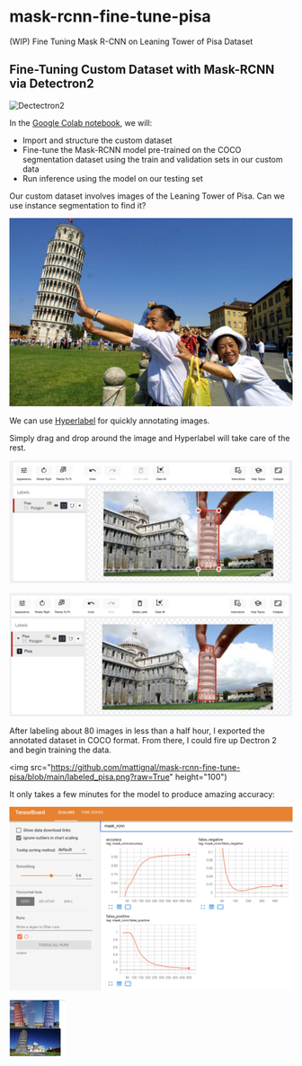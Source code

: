 # mask-rcnn-fine-tune-pisa
(WIP) Fine Tuning Mask R-CNN on Leaning Tower of Pisa Dataset

## Fine-Tuning Custom Dataset with Mask-RCNN via Detectron2

![Dectectron2](https://dl.fbaipublicfiles.com/detectron2/Detectron2-Logo-Horz.png?raw=True)

In the [Google Colab notebook](https://colab.research.google.com/github/mattignal/mask-rcnn-fine-tune-pisa/blob/main/fine_tune_pisa.ipynb), we will:

* Import and structure the custom dataset
* Fine-tune the Mask-RCNN model pre-trained on the COCO segmentation dataset using the train and validation sets in our custom data
* Run inference using the model on our testing set

Our custom dataset involves images of the Leaning Tower of Pisa. Can we use instance segmentation to find it?

![Tourists at Leaning Tower of Pisa](https://github.com/mattignal/mask-rcnn-fine-tune-pisa/blob/main/Italy_Tower.jpeg?raw=True)

We can use [Hyperlabel](https://sixgill.com/platform/sense-data-annotation/) for quickly annotating images. 

Simply drag and drop around the image and Hyperlabel will take care of the rest.

![Hyperlabel Drag](https://github.com/mattignal/mask-rcnn-fine-tune-pisa/blob/main/Hyperlabel%20Drag.png?raw=true)

![Hyperlabel Drag](https://github.com/mattignal/mask-rcnn-fine-tune-pisa/blob/main/Hyperlabel%20Auto.png?raw=true)

After labeling about 80 images in less than a half hour, I exported the annotated dataset in COCO format. From there, I could fire up Dectron 2 and begin training the data.

<img src="https://github.com/mattignal/mask-rcnn-fine-tune-pisa/blob/main/labeled_pisa.png?raw=True" height="100")

It only takes a few minutes for the model to produce amazing accuracy:

!['Tensorboard'](https://github.com/mattignal/mask-rcnn-fine-tune-pisa/blob/main/Tensorboard_500iter.png?raw=True)

<img src="https://github.com/mattignal/mask-rcnn-fine-tune-pisa/blob/main/pisa_test_labels.png" width="100" height="100">

